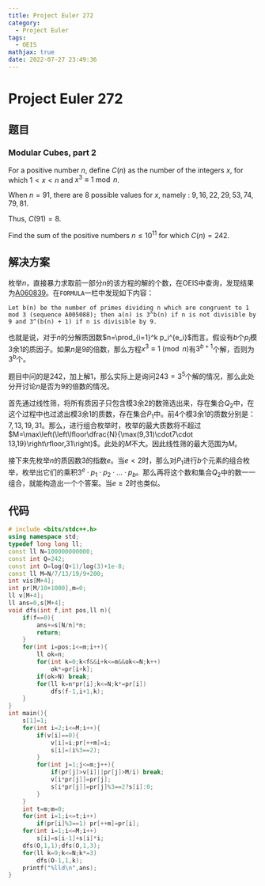 ```yaml
---
title: Project Euler 272
category:
  - Project Euler
tags:
  - OEIS
mathjax: true
date: 2022-07-27 23:49:36
---
```


<escape><!-- more --></escape>

# Project Euler 272

## 题目

### Modular Cubes, part 2

For a positive number $n$, define $C(n)$ as the number of the integers $x$, for which $1<x<n$ and $x^3\equiv 1 \bmod n$.

When $n=91$, there are $8$ possible values for $x$, namely : $9, 16, 22, 29, 53, 74, 79, 81$.

Thus, $C(91)=8$.

Find the sum of the positive numbers $n\le10^{11}$ for which $C(n)=242$.

## 解决方案

枚举$n$，直接暴力求取前一部分$n$的该方程的解的个数，在OEIS中查询，发现结果为[A060839](https://oeis.org/A060839)。在`FORMULA`一栏中发现如下内容：

```
Let b(n) be the number of primes dividing n which are congruent to 1 mod 3 (sequence A005088); then a(n) is 3^b(n) if n is not divisible by 9 and 3^(b(n) + 1) if n is divisible by 9.
```

也就是说，对于$n$的分解质因数$n=\prod_{i=1}^k p_i^{e_i}$而言。假设有$b$个$p_i$模$3$余$1$的质因子。如果$n$是$9$的倍数，那么方程$x^3 \equiv1\pmod n$有$3^{b+1}$个解，否则为$3^b$个。

题目中问的是$242$，加上解$1$，那么实际上是询问$243=3^5$个解的情况，那么此处分开讨论$n$是否为$9$的倍数的情况。

首先通过线性筛，将所有质因子只包含模$3$余$2$的数筛选出来，存在集合$Q_2$中，在这个过程中也过滤出模$3$余$1$的质数，存在集合$P_1$中。前$4$个模$3$余$1$的质数分别是：$7,13,19,31$。那么，进行组合枚举时，枚举的最大质数将不超过$M=\max\left(\left\lfloor\dfrac{N}{\max(9,31)\cdot7\cdot 13,19}\right\rfloor,31\right)$。此处的$M$不大。因此线性筛的最大范围为$M$。

接下来先枚举$n$的质因数$3$的指数$e$。当$e<2$时，那么对$P_1$进行$b$个元素的组合枚举，枚举出它们的乘积$3^e\cdot p_1\cdot p_2\cdot ...\cdot p_b$。那么再将这个数和集合$Q_2$中的数一一组合，就能构造出一个个答案。当$e\ge2$时也类似。

## 代码

```C++
# include <bits/stdc++.h>
using namespace std;
typedef long long ll;
const ll N=100000000000;
const int Q=242;
const int O=log(Q+1)/log(3)+1e-8;
const ll M=N/7/13/19/9+200;
int vis[M+4];
int pr[M/10+1000],m=0;
ll v[M+4];
ll ans=0,s[M+4];
void dfs(int f,int pos,ll n){
    if(f==0){
        ans+=s[N/n]*n;
        return;
    }
    for(int i=pos;i<=m;i++){
        ll ok=n;
        for(int k=0;k<f&&i+k<=m&&ok<=N;k++)
            ok*=pr[i+k];
        if(ok>N) break;
        for(ll k=n*pr[i];k<=N;k*=pr[i])
            dfs(f-1,i+1,k);
    }
}
int main(){
    s[1]=1;
    for(int i=2;i<=M;i++){
        if(v[i]==0){
            v[i]=i;pr[++m]=i;
            s[i]=(i%3==2);
        }
        for(int j=1;j<=m;j++){
            if(pr[j]>v[i]||pr[j]>M/i) break;
            v[i*pr[j]]=pr[j];
            s[i*pr[j]]=pr[j]%3==2?s[i]:0;
        }
    }
    int t=m;m=0;
    for(int i=1;i<=t;i++)
        if(pr[i]%3==1) pr[++m]=pr[i];
    for(int i=1;i<=M;i++)
        s[i]=s[i-1]+s[i]*i;
    dfs(O,1,1);dfs(O,1,3);
    for(ll k=9;k<=N;k*=3)
        dfs(O-1,1,k);
    printf("%lld\n",ans);
}

```

